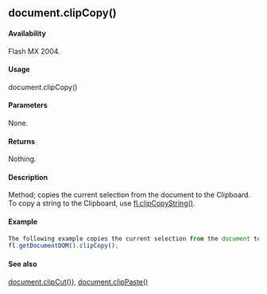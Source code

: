 ## document.clipCopy()

#### Availability

Flash MX 2004.

#### Usage

document.clipCopy()

#### Parameters

None.

#### Returns

Nothing.

#### Description

Method; copies the current selection from the document to the Clipboard. To copy a string to the Clipboard, use [fl.clipCopyString()](#!AdobeDocs/developers-animatesdk-docs/master/flash_object_(fl)/fl6.md).

#### Example

```javascript
The following example copies the current selection from the document to the Clipboard:
fl.getDocumentDOM().clipCopy();

```
#### See also

[document.clipCut()](#!AdobeDocs/developers-animatesdk-docs/master/Document_object/docume31.md)), [document.clipPaste()](#!AdobeDocs/developers-animatesdk-docs/master/Document_object/docume32.md)

<span id="document.clipCut()" class="anchor"></span>
